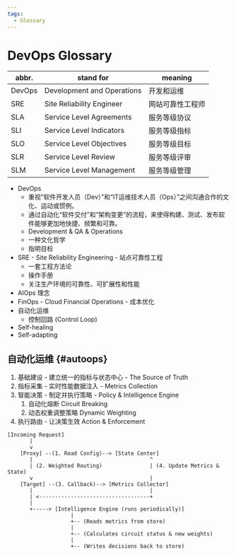 ```yaml
---
tags:
  - Glossary
---
```


# DevOps Glossary

| abbr.  | stand for                  | meaning          |
| ------ | -------------------------- | ---------------- |
| DevOps | Development and Operations | 开发和运维       |
| SRE    | Site Reliability Engineer  | 网站可靠性工程师 |
| SLA    | Service Level Agreements   | 服务等级协议     |
| SLI    | Service Level Indicators   | 服务等级指标     |
| SLO    | Service Level Objectives   | 服务等级目标     |
| SLR    | Service Level Review       | 服务等级评审     |
| SLM    | Service Level Management   | 服务等级管理     |

- DevOps
  - 重视“软件开发人员（Dev）”和“IT运维技术人员（Ops）”之间沟通合作的文化、运动或惯例。
  - 通过自动化“软件交付”和“架构变更”的流程，来使得构建、测试、发布软件能够更加地快捷、频繁和可靠。
  - Development & QA & Operations
  - 一种文化哲学
  - 指明目标
- SRE - Site Reliability Engineering - 站点可靠性工程
  - 一套工程方法论
  - 操作手册
  - 关注生产环境的可靠性、可扩展性和性能
- AIOps 理念
- FinOps - Cloud Financial Operations - 成本优化
- 自动化运维
  - 控制回路 (Control Loop)
- Self-healing
- Self-adapting

## 自动化运维 {#autoops}

1. 基础建设 - 建立统一的指标与状态中心 - The Source of Truth
2. 指标采集 - 实时性能数据注入 - Metrics Collection
3. 智能决策 - 制定并执行策略 - Policy & Intelligence Engine
   1. 自动化熔断 Circuit Breaking
   2. 动态权重调整策略 Dynamic Weighting
4. 执行路由 - 让决策生效 Action & Enforcement

```
[Incoming Request]
       |
       v
    [Proxy] --(1. Read Config)--> [State Center]
       |                                     ^
       | (2. Weighted Routing)               | (4. Update Metrics & State)
       v                                     |
    [Target] --(3. Callback)--> [Metrics Collector]
       |                                     |
       | <-----------------------------------+
       |
       +-----> [Intelligence Engine (runs periodically)]
                    |
                    +-- (Reads metrics from store)
                    |
                    +-- (Calculates circuit status & new weights)
                    |
                    +-- (Writes decisions back to store)
```
